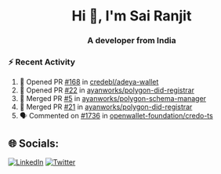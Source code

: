<h1 align="center">Hi 👋, I'm Sai Ranjit</h1>
<h3 align="center">A developer from India</h3>

### :zap: Recent Activity

<!--START_SECTION:activity-->
1. 💪 Opened PR [#168](https://github.com/credebl/adeya-wallet/pull/168) in [credebl/adeya-wallet](https://github.com/credebl/adeya-wallet)
2. 💪 Opened PR [#22](https://github.com/ayanworks/polygon-did-registrar/pull/22) in [ayanworks/polygon-did-registrar](https://github.com/ayanworks/polygon-did-registrar)
3. 🎉 Merged PR [#5](https://github.com/ayanworks/polygon-schema-manager/pull/5) in [ayanworks/polygon-schema-manager](https://github.com/ayanworks/polygon-schema-manager)
4. 🎉 Merged PR [#21](https://github.com/ayanworks/polygon-did-registrar/pull/21) in [ayanworks/polygon-did-registrar](https://github.com/ayanworks/polygon-did-registrar)
5. 🗣 Commented on [#1736](https://github.com/openwallet-foundation/credo-ts/pull/1736#issuecomment-1926793275) in [openwallet-foundation/credo-ts](https://github.com/openwallet-foundation/credo-ts)
<!--END_SECTION:activity-->

## 🌐 Socials:
[![LinkedIn](https://img.shields.io/badge/LinkedIn-%230077B5.svg?logo=linkedin&logoColor=white)](https://linkedin.com/in/sairanjit) [![Twitter](https://img.shields.io/badge/Twitter-%231DA1F2.svg?logo=Twitter&logoColor=white)](https://twitter.com/sairanjit_) 
